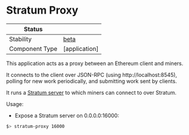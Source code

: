<!---
Licensed to the Apache Software Foundation (ASF) under one or more contributor license agreements. See the NOTICE
file distributed with this work for additional information regarding copyright ownership. The ASF licenses this file
to You under the Apache License, Version 2.0 (the "License"); you may not use this file except in compliance with the
License. You may obtain a copy of the License at
 *
http://www.apache.org/licenses/LICENSE-2.0
 *
Unless required by applicable law or agreed to in writing, software distributed under the License is distributed on
an "AS IS" BASIS, WITHOUT WARRANTIES OR CONDITIONS OF ANY KIND, either express or implied. See the License for the
specific language governing permissions and limitations under the License.
 --->
# Stratum Proxy

| Status         |               |
|----------------|---------------|
| Stability      | [beta]        |
| Component Type | [application] |

This application acts as a proxy between an Ethereum client and miners.

It connects to the client over JSON-RPC (using http://localhost:8545), polling for new work periodically, and submitting work sent by clients.

It runs a [Stratum server](https://tuweni.apache.org/docs/org.apache.tuweni.stratum.server/-stratum-server/index.html) to which miners can connect to over Stratum.

Usage:
* Expose a Stratum server on 0.0.0.0:16000:
```bash
$> stratum-proxy 16000
```



[beta]:https://github.com/apache/incubator-tuweni/tree/main/docs/index.md#beta
[library]:https://github.com/apache/incubator-tuweni/tree/main/docs/index.md#library